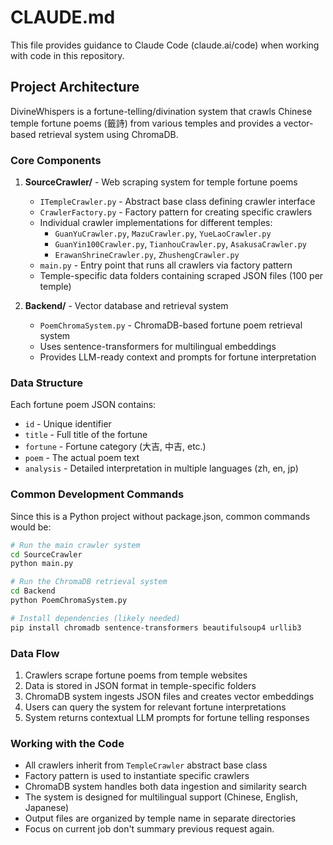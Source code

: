 # CLAUDE.md

This file provides guidance to Claude Code (claude.ai/code) when working with code in this repository.

## Project Architecture

DivineWhispers is a fortune-telling/divination system that crawls Chinese temple fortune poems (籤詩) from various temples and provides a vector-based retrieval system using ChromaDB.

### Core Components

1. **SourceCrawler/** - Web scraping system for temple fortune poems
   - `ITempleCrawler.py` - Abstract base class defining crawler interface
   - `CrawlerFactory.py` - Factory pattern for creating specific crawlers
   - Individual crawler implementations for different temples:
     - `GuanYuCrawler.py`, `MazuCrawler.py`, `YueLaoCrawler.py`
     - `GuanYin100Crawler.py`, `TianhouCrawler.py`, `AsakusaCrawler.py`
     - `ErawanShrineCrawler.py`, `ZhushengCrawler.py`
   - `main.py` - Entry point that runs all crawlers via factory pattern
   - Temple-specific data folders containing scraped JSON files (100 per temple)

2. **Backend/** - Vector database and retrieval system
   - `PoemChromaSystem.py` - ChromaDB-based fortune poem retrieval system
   - Uses sentence-transformers for multilingual embeddings
   - Provides LLM-ready context and prompts for fortune interpretation

### Data Structure

Each fortune poem JSON contains:
- `id` - Unique identifier
- `title` - Full title of the fortune
- `fortune` - Fortune category (大吉, 中吉, etc.)
- `poem` - The actual poem text
- `analysis` - Detailed interpretation in multiple languages (zh, en, jp)

### Common Development Commands

Since this is a Python project without package.json, common commands would be:

```bash
# Run the main crawler system
cd SourceCrawler
python main.py

# Run the ChromaDB retrieval system
cd Backend
python PoemChromaSystem.py

# Install dependencies (likely needed)
pip install chromadb sentence-transformers beautifulsoup4 urllib3
```

### Data Flow

1. Crawlers scrape fortune poems from temple websites
2. Data is stored in JSON format in temple-specific folders
3. ChromaDB system ingests JSON files and creates vector embeddings
4. Users can query the system for relevant fortune interpretations
5. System returns contextual LLM prompts for fortune telling responses

### Working with the Code

- All crawlers inherit from `TempleCrawler` abstract base class
- Factory pattern is used to instantiate specific crawlers
- ChromaDB system handles both data ingestion and similarity search
- The system is designed for multilingual support (Chinese, English, Japanese)
- Output files are organized by temple name in separate directories
- Focus on current job don't summary previous request again.